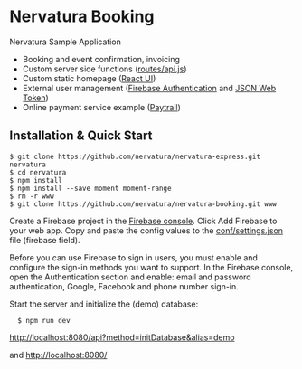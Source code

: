 Nervatura Booking
==================

Nervatura Sample Application

* Booking and event confirmation, invoicing
* Custom server side functions ([routes/api.js](https://github.com/nervatura/nervatura-booking/blob/master/routes/api.js))
* Custom static homepage ([React UI](https://facebook.github.io/react/))
* External user management ([Firebase Authentication](https://firebase.google.com/products/auth/) and [JSON Web Token](https://en.wikipedia.org/wiki/JSON_Web_Token))
* Online payment service example ([Paytrail](https://www.paytrail.com/en))

## Installation & Quick Start

    $ git clone https://github.com/nervatura/nervatura-express.git nervatura
    $ cd nervatura
    $ npm install
    $ npm install --save moment moment-range
    $ rm -r www
    $ git clone https://github.com/nervatura/nervatura-booking.git www

Create a Firebase project in the [Firebase console](https://console.firebase.google.com/). Click Add Firebase to your web app. Copy and paste the config values to the [conf/settings.json](https://github.com/nervatura/nervatura-booking/blob/master/conf/settings.json) file (firebase field).

Before you can use Firebase to sign in users, you must enable and configure the sign-in methods you want to support. In the Firebase console, open the Authentication section and enable: email and password authentication, Google, Facebook and phone number sign-in.

Start the server and initialize the (demo) database:

```
  $ npm run dev
```
[http://localhost:8080/api?method=initDatabase&alias=demo](http://localhost:8080/api?method=initDatabase&alias=demo)

and [http://localhost:8080/](http://localhost:8080/)
